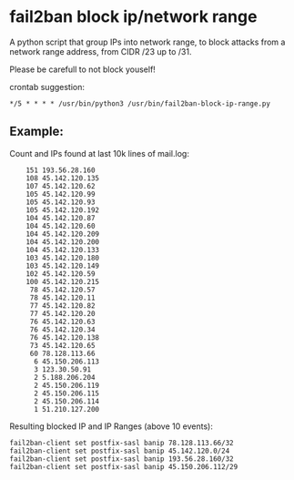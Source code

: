 # fail2ban block ip/network range
A python script that group IPs into network range, to block attacks from a network range address, from CIDR /23 up to /31.

Please be carefull to not block youself!

crontab suggestion:

`*/5 * * * * /usr/bin/python3 /usr/bin/fail2ban-block-ip-range.py`


## Example:

Count and IPs found at last 10k lines of mail.log:

```
    151 193.56.28.160
    108 45.142.120.135
    107 45.142.120.62
    105 45.142.120.99
    105 45.142.120.93
    105 45.142.120.192
    104 45.142.120.87
    104 45.142.120.60
    104 45.142.120.209
    104 45.142.120.200
    104 45.142.120.133
    103 45.142.120.180
    103 45.142.120.149
    102 45.142.120.59
    100 45.142.120.215
     78 45.142.120.57
     78 45.142.120.11
     77 45.142.120.82
     77 45.142.120.20
     76 45.142.120.63
     76 45.142.120.34
     76 45.142.120.138
     73 45.142.120.65
     60 78.128.113.66
      6 45.150.206.113
      3 123.30.50.91
      2 5.188.206.204
      2 45.150.206.119
      2 45.150.206.115
      2 45.150.206.114
      1 51.210.127.200
```
      
Resulting blocked IP and IP Ranges (above 10 events):

```
fail2ban-client set postfix-sasl banip 78.128.113.66/32
fail2ban-client set postfix-sasl banip 45.142.120.0/24
fail2ban-client set postfix-sasl banip 193.56.28.160/32
fail2ban-client set postfix-sasl banip 45.150.206.112/29
```
